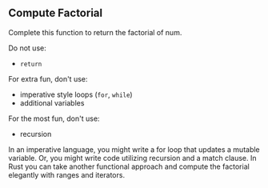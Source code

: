## Compute Factorial

Complete this function to return the factorial of num.

Do not use:
- `return`

For extra fun, don't use:
- imperative style loops (`for`, `while`)
- additional variables

For the most fun, don't use:
- recursion

<div class="hint">
In an imperative language, you might write a for loop that updates
a mutable variable. Or, you might write code utilizing recursion
and a match clause. In Rust you can take another functional
approach and compute the factorial elegantly with ranges and iterators.
</div>
